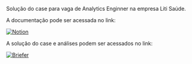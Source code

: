 Solução do case para vaga de Analytics Enginner na empresa Liti Saúde.

A documentação pode ser acessada no link:

<div>
    <a href="https://vivacious-kick-622.notion.site/Case-Liti-Analytics-Engineer-12f6fd2aee7d80d98bf8c88cb039de25">
        <img src="https://img.shields.io/badge/Notion-000000?style=for-the-badge&logo=notion&logoColor=white" alt="Notion">
    </a>
</div>

A solução do case e análises podem ser acessados no link:

[![Briefer](https://img.shields.io/static/v1?label=&message=Briefer&color=%23ddfe7f&style=for-the-badge)]( https://app.briefer.cloud/workspaces/2fbfae27-3f79-4b94-bec5-5c235891f501/documents/1996e8a0-c143-476e-97e6-8e9f4a1e75ad/notebook)



